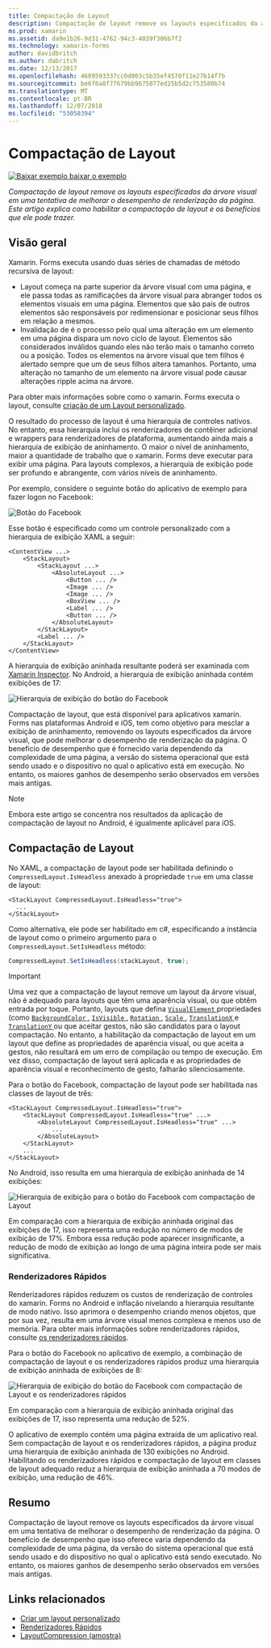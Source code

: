 ```yaml
---
title: Compactação de Layout
description: Compactação de layout remove os layouts especificados da árvore visual em uma tentativa de melhorar o desempenho de renderização da página. Este artigo explica como habilitar a compactação de layout e os benefícios que ele pode trazer.
ms.prod: xamarin
ms.assetid: da9e1b26-9d31-4762-94c3-4039f306b7f2
ms.technology: xamarin-forms
author: davidbritch
ms.author: dabritch
ms.date: 12/13/2017
ms.openlocfilehash: 4609593337cc0d003c5b35ef4570f11e27b14f7b
ms.sourcegitcommit: be6f6a8f77679bb9675077ed25b5d2c753580b74
ms.translationtype: MT
ms.contentlocale: pt-BR
ms.lasthandoff: 12/07/2018
ms.locfileid: "53050394"
---
```

# <a name="layout-compression"></a>Compactação de Layout

[![Baixar exemplo](~/media/shared/download.png) baixar o exemplo](https://developer.xamarin.com/samples/xamarin-forms/userinterface/layoutcompression/)

_Compactação de layout remove os layouts especificados da árvore visual em uma tentativa de melhorar o desempenho de renderização da página. Este artigo explica como habilitar a compactação de layout e os benefícios que ele pode trazer._

## <a name="overview"></a>Visão geral

Xamarin. Forms executa usando duas séries de chamadas de método recursiva de layout:

- Layout começa na parte superior da árvore visual com uma página, e ele passa todas as ramificações da árvore visual para abranger todos os elementos visuais em uma página. Elementos que são pais de outros elementos são responsáveis por redimensionar e posicionar seus filhos em relação a mesmos.
- Invalidação de é o processo pelo qual uma alteração em um elemento em uma página dispara um novo ciclo de layout. Elementos são considerados inválidos quando eles não terão mais o tamanho correto ou a posição. Todos os elementos na árvore visual que tem filhos é alertado sempre que um de seus filhos altera tamanhos. Portanto, uma alteração no tamanho de um elemento na árvore visual pode causar alterações ripple acima na árvore.

Para obter mais informações sobre como o xamarin. Forms executa o layout, consulte [criação de um Layout personalizado](~/xamarin-forms/user-interface/layouts/custom.md).

O resultado do processo de layout é uma hierarquia de controles nativos. No entanto, essa hierarquia inclui os renderizadores de contêiner adicional e wrappers para renderizadores de plataforma, aumentando ainda mais a hierarquia de exibição de aninhamento. O maior o nível de aninhamento, maior a quantidade de trabalho que o xamarin. Forms deve executar para exibir uma página. Para layouts complexos, a hierarquia de exibição pode ser profundo e abrangente, com vários níveis de aninhamento.

Por exemplo, considere o seguinte botão do aplicativo de exemplo para fazer logon no Facebook:

![](layout-compression-images/facebook-button.png "Botão do Facebook")

Esse botão é especificado como um controle personalizado com a hierarquia de exibição XAML a seguir:

```xaml
<ContentView ...>
    <StackLayout>
        <StackLayout ...>
            <AbsoluteLayout ...>
                <Button ... />    
                <Image ... />
                <Image ... />
                <BoxView ... />
                <Label ... />
                <Button ... />
            </AbsoluteLayout>
        </StackLayout>
        <Label ... />
    </StackLayout>    
</ContentView>
```

A hierarquia de exibição aninhada resultante poderá ser examinada com [Xamarin Inspector](~/tools/inspector/index.md). No Android, a hierarquia de exibição aninhada contém exibições de 17:

![](layout-compression-images/no-compression.png "Hierarquia de exibição do botão do Facebook")

Compactação de layout, que está disponível para aplicativos xamarin. Forms nas plataformas Android e iOS, tem como objetivo para mesclar a exibição de aninhamento, removendo os layouts especificados da árvore visual, que pode melhorar o desempenho de renderização da página. O benefício de desempenho que é fornecido varia dependendo da complexidade de uma página, a versão do sistema operacional que está sendo usado e o dispositivo no qual o aplicativo está em execução. No entanto, os maiores ganhos de desempenho serão observados em versões mais antigas.

> [!NOTE]
> Embora este artigo se concentra nos resultados da aplicação de compactação de layout no Android, é igualmente aplicável para iOS.

## <a name="layout-compression"></a>Compactação de Layout

No XAML, a compactação de layout pode ser habilitada definindo o `CompressedLayout.IsHeadless` anexado à propriedade `true` em uma classe de layout:

```xaml
<StackLayout CompressedLayout.IsHeadless="true">
  ...
</StackLayout>   
```

Como alternativa, ele pode ser habilitado em c#, especificando a instância de layout como o primeiro argumento para o `CompressedLayout.SetIsHeadless` método:

```csharp
CompressedLayout.SetIsHeadless(stackLayout, true);
```

> [!IMPORTANT]
> Uma vez que a compactação de layout remove um layout da árvore visual, não é adequado para layouts que têm uma aparência visual, ou que obtêm entrada por toque. Portanto, layouts que defina [ `VisualElement` ](xref:Xamarin.Forms.VisualElement) propriedades (como [ `BackgroundColor` ](xref:Xamarin.Forms.VisualElement.BackgroundColor), [ `IsVisible` ](xref:Xamarin.Forms.VisualElement.IsVisible), [ `Rotation` ](xref:Xamarin.Forms.VisualElement.Rotation), [ `Scale` ](xref:Xamarin.Forms.VisualElement.Scale), [ `TranslationX` ](xref:Xamarin.Forms.VisualElement.TranslationX) e [ `TranslationY` ](xref:Xamarin.Forms.VisualElement.TranslationY) ou que aceitar gestos, não são candidatos para o layout compactação. No entanto, a habilitação da compactação de layout em um layout que define as propriedades de aparência visual, ou que aceita a gestos, não resultará em um erro de compilação ou tempo de execução. Em vez disso, compactação de layout será aplicada e as propriedades de aparência visual e reconhecimento de gesto, falharão silenciosamente.

Para o botão do Facebook, compactação de layout pode ser habilitada nas classes de layout de três:

```xaml
<StackLayout CompressedLayout.IsHeadless="true">
    <StackLayout CompressedLayout.IsHeadless="true" ...>
        <AbsoluteLayout CompressedLayout.IsHeadless="true" ...>
            ...
        </AbsoluteLayout>
    </StackLayout>
    ...
</StackLayout>  
```

No Android, isso resulta em uma hierarquia de exibição aninhada de 14 exibições:

![](layout-compression-images/layout-compression.png "Hierarquia de exibição para o botão do Facebook com compactação de Layout")

Em comparação com a hierarquia de exibição aninhada original das exibições de 17, isso representa uma redução no número de modos de exibição de 17%. Embora essa redução pode aparecer insignificante, a redução de modo de exibição ao longo de uma página inteira pode ser mais significativa.

### <a name="fast-renderers"></a>Renderizadores Rápidos

Renderizadores rápidos reduzem os custos de renderização de controles do xamarin. Forms no Android e inflação nivelando a hierarquia resultante de modo nativo. Isso aprimora o desempenho criando menos objetos, que por sua vez, resulta em uma árvore visual menos complexa e menos uso de memória. Para obter mais informações sobre renderizadores rápidos, consulte [os renderizadores rápidos](~/xamarin-forms/internals/fast-renderers.md).

Para o botão do Facebook no aplicativo de exemplo, a combinação de compactação de layout e os renderizadores rápidos produz uma hierarquia de exibição aninhada de exibições de 8:

![](layout-compression-images/layout-compression-with-fast-renderers.png "Hierarquia de exibição do botão do Facebook com compactação de Layout e os renderizadores rápidos")

Em comparação com a hierarquia de exibição aninhada original das exibições de 17, isso representa uma redução de 52%.

O aplicativo de exemplo contém uma página extraída de um aplicativo real. Sem compactação de layout e os renderizadores rápidos, a página produz uma hierarquia de exibição aninhada de 130 exibições no Android. Habilitando os renderizadores rápidos e compactação de layout em classes de layout adequado reduz a hierarquia de exibição aninhada a 70 modos de exibição, uma redução de 46%.

## <a name="summary"></a>Resumo

Compactação de layout remove os layouts especificados da árvore visual em uma tentativa de melhorar o desempenho de renderização da página. O benefício de desempenho que isso oferece varia dependendo da complexidade de uma página, da versão do sistema operacional que está sendo usado e do dispositivo no qual o aplicativo está sendo executado. No entanto, os maiores ganhos de desempenho serão observados em versões mais antigas.


## <a name="related-links"></a>Links relacionados

- [Criar um layout personalizado](~/xamarin-forms/user-interface/layouts/custom.md)
- [Renderizadores Rápidos](~/xamarin-forms/internals/fast-renderers.md)
- [LayoutCompression (amostra)](https://developer.xamarin.com/samples/xamarin-forms/userinterface/layoutcompression/)
